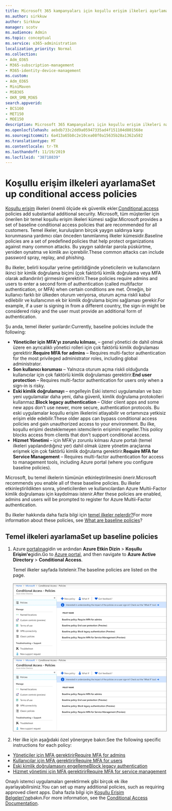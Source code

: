 ```yaml
---
title: Microsoft 365 kampanyaları için koşullu erişim ilkeleri ayarlama
ms.author: sirkkuw
author: Sirkkuw
manager: scotv
ms.audience: Admin
ms.topic: conceptual
ms.service: o365-administration
localization_priority: Normal
ms.collection:
- Adm_O365
- M365-subscription-management
- M365-identity-device-management
ms.custom:
- Adm_O365
- MiniMaven
- MSB365
- OKR_SMB_M365
search.appverid:
- BCS160
- MET150
- MOE150
description: Microsoft 365 Kampanyaları için koşullu erişim ilkeleri nasıl ayarlayabilirsiniz öğrenin.
ms.openlocfilehash: aebdb733c2dd9a05947335ad4f151104d801568e
ms.sourcegitcommit: 6a413a65b8c2e10cea08f0a15635b28a1362a582
ms.translationtype: MT
ms.contentlocale: tr-TR
ms.lasthandoff: 11/19/2019
ms.locfileid: "38718839"
---
```

# <a name="set-up-conditional-access-policies"></a><span data-ttu-id="f671c-103">Koşullu erişim ilkeleri ayarlama</span><span class="sxs-lookup"><span data-stu-id="f671c-103">Set up conditional access policies</span></span>

<span data-ttu-id="f671c-104">[Koşullu erişim](https://docs.microsoft.com/azure/active-directory/conditional-access/overview) ilkeleri önemli ölçüde ek güvenlik ekler.</span><span class="sxs-lookup"><span data-stu-id="f671c-104">[Conditional access](https://docs.microsoft.com/azure/active-directory/conditional-access/overview) policies add substantial additional security.</span></span> <span data-ttu-id="f671c-105">Microsoft, tüm müşteriler için önerilen bir temel koşullu erişim ilkeleri kümesi sağlar.</span><span class="sxs-lookup"><span data-stu-id="f671c-105">Microsoft provides a set of baseline conditional access policies that are recommended for all customers.</span></span> <span data-ttu-id="f671c-106">Temel ilkeler, kuruluşların birçok yaygın saldırıya karşı korunmasına yardımcı olan önceden tanımlanmış ilkeler kümesidir.</span><span class="sxs-lookup"><span data-stu-id="f671c-106">Baseline policies are a set of predefined policies that help protect organizations against many common attacks.</span></span> <span data-ttu-id="f671c-107">Bu yaygın saldırılar parola püskürtme, yeniden oynatma ve kimlik avı içerebilir.</span><span class="sxs-lookup"><span data-stu-id="f671c-107">These common attacks can include password spray, replay, and phishing.</span></span>

<span data-ttu-id="f671c-108">Bu ilkeler, belirli koşullar yerine getirildiğinde yöneticilerin ve kullanıcıların ikinci bir kimlik doğrulama biçimi (çok faktörlü kimlik doğrulama veya MFA olarak adlandırılır) girmesini gerektirir.</span><span class="sxs-lookup"><span data-stu-id="f671c-108">These policies require admins and users to enter a second form of authentication (called multifactor authentication, or MFA) when certain conditions are met.</span></span> <span data-ttu-id="f671c-109">Örneğin, bir kullanıcı farklı bir ülkeden oturum veriyorsa, oturum açma riskli kabul edilebilir ve kullanıcının ek bir kimlik doğrulama biçimi sağlaması gerekir.</span><span class="sxs-lookup"><span data-stu-id="f671c-109">For example, if a user is signing in from a different country, the sign-in might be considered risky and the user must provide an additional form of authentication.</span></span> 

<span data-ttu-id="f671c-110">Şu anda, temel ilkeler şunlardır:</span><span class="sxs-lookup"><span data-stu-id="f671c-110">Currently, baseline policies include the following:</span></span>
- <span data-ttu-id="f671c-111">**Yöneticiler için MFA'yı zorunlu kılması,** &ndash; genel yönetici de dahil olmak üzere en ayrıcalıklı yönetici rolleri için çok faktörlü kimlik doğrulaması gerektirir.</span><span class="sxs-lookup"><span data-stu-id="f671c-111">**Require MFA for admins** &ndash; Requires multi-factor authentication for the most privileged administrator roles, including global administrator.</span></span>
- <span data-ttu-id="f671c-112">**Son kullanıcı koruması** &ndash; Yalnızca oturum açma riskli olduğunda kullanıcılar için çok faktörlü kimlik doğrulaması gerektirir.</span><span class="sxs-lookup"><span data-stu-id="f671c-112">**End user protection** &ndash; Requires multi-factor authentication for users only when a sign-in is risky.</span></span> 
- <span data-ttu-id="f671c-113">**Eski kimlik doğrulamayı** &ndash; engelleyin Eski istemci uygulamaları ve bazı yeni uygulamalar daha yeni, daha güvenli, kimlik doğrulama protokolleri kullanmaz.</span><span class="sxs-lookup"><span data-stu-id="f671c-113">**Block legacy authentication** &ndash; Older client apps and some new apps don't use newer, more secure, authentication protocols.</span></span> <span data-ttu-id="f671c-114">Bu eski uygulamalar koşullu erişim ilkelerini atlayabilir ve ortamınıza yetkisiz erişim elde edebilir.</span><span class="sxs-lookup"><span data-stu-id="f671c-114">These older apps can bypass conditional access policies and gain unauthorized access to your environment.</span></span> <span data-ttu-id="f671c-115">Bu ilke, koşullu erişimi desteklemeyen istemcilerin erişimini engeller.</span><span class="sxs-lookup"><span data-stu-id="f671c-115">This policy blocks access from clients that don't support conditional access.</span></span> 
- <span data-ttu-id="f671c-116">**Hizmet Yönetimi** &ndash; için MFA'yı zorunlu kılması Azure portalı (temel ilkeleri yapılandırdığınız yer) dahil olmak üzere yönetim araçlarına erişmek için çok faktörlü kimlik doğrulama gerektirir.</span><span class="sxs-lookup"><span data-stu-id="f671c-116">**Require MFA for Service Management** &ndash; Requires multi-factor authentication for access to management tools, including Azure portal (where you configure baseline policies).</span></span> 

<span data-ttu-id="f671c-117">Microsoft, bu temel ilkelerin tümünün etkinleştirilmesini önerir.</span><span class="sxs-lookup"><span data-stu-id="f671c-117">Microsoft recommends you enable all of these baseline policies.</span></span> <span data-ttu-id="f671c-118">Bu ilkeler etkinleştirildikten sonra, yöneticilerden ve kullanıcılardan Azure Multii-Factor kimlik doğrulaması için kaydolması istenir.</span><span class="sxs-lookup"><span data-stu-id="f671c-118">After these policies are enabled, admins and users will be prompted to register for Azure Multii-Factor authentication.</span></span>

<span data-ttu-id="f671c-119">Bu ilkeler hakkında daha fazla bilgi için [temel ilkeler nelerdir?](https://docs.microsoft.com/azure/active-directory/conditional-access/concept-baseline-protection)</span><span class="sxs-lookup"><span data-stu-id="f671c-119">For more information about these policies, see [What are baseline policies](https://docs.microsoft.com/azure/active-directory/conditional-access/concept-baseline-protection)?</span></span>


## <a name="set-up-baseline-policies"></a><span data-ttu-id="f671c-120">Temel ilkeleri ayarlama</span><span class="sxs-lookup"><span data-stu-id="f671c-120">Set up baseline policies</span></span>

1. <span data-ttu-id="f671c-121">Azure [portalına](https://portal.azure.com)gidin ve ardından **Azure Etkin Dizin** \> **Koşullu Erişim'e**gidin.</span><span class="sxs-lookup"><span data-stu-id="f671c-121">Go to [Azure portal](https://portal.azure.com), and then navigate to **Azure Active Directory** \> **Conditional Access**.</span></span>
    
    <span data-ttu-id="f671c-122">Temel ilkeler sayfada listelenir.</span><span class="sxs-lookup"><span data-stu-id="f671c-122">The baseline policies are listed on the page.</span></span> <br/> <br/>
    <span data-ttu-id="f671c-123">![Koşullu erişim için temel ilkeleri listeleyen sayfa.](media/baslinepolicies.png)</span><span class="sxs-lookup"><span data-stu-id="f671c-123">![Page that lists baseline policies for conditional access.](media/baslinepolicies.png)</span></span>
1. <span data-ttu-id="f671c-124">Her ilke için aşağıdaki özel yönergeye bakın:</span><span class="sxs-lookup"><span data-stu-id="f671c-124">See the following specific instructions for each policy:</span></span>

  - [<span data-ttu-id="f671c-125">Yöneticiler için MFA gerektirir</span><span class="sxs-lookup"><span data-stu-id="f671c-125">Require MFA for admins</span></span>](https://docs.microsoft.com/azure/active-directory/conditional-access/howto-baseline-protect-administrators)
- [<span data-ttu-id="f671c-126">Kullanıcılar için MFA gerektirir</span><span class="sxs-lookup"><span data-stu-id="f671c-126">Require MFA for users</span></span>](https://docs.microsoft.com/azure/active-directory/conditional-access/howto-baseline-protect-end-users)  
 - [<span data-ttu-id="f671c-127">Eski kimlik doğrulamasını engelleme</span><span class="sxs-lookup"><span data-stu-id="f671c-127">Block legacy authentication</span></span>](https://docs.microsoft.com/azure/active-directory/conditional-access/howto-baseline-protect-legacy-auth)
  - [<span data-ttu-id="f671c-128">Hizmet yönetimi için MFA gerektirir</span><span class="sxs-lookup"><span data-stu-id="f671c-128">Require MFA for service management</span></span>](https://docs.microsoft.com/azure/active-directory/conditional-access/howto-baseline-protect-azure)

<span data-ttu-id="f671c-129">Onaylı istemci uygulamaları gerektirmek gibi birçok ek ilke ayarlayabilirsiniz.</span><span class="sxs-lookup"><span data-stu-id="f671c-129">You can set up many additional policies, such as requiring approved client apps.</span></span> <span data-ttu-id="f671c-130">Daha fazla bilgi için [Koşullu Erişim Belgeleri'ne](https://docs.microsoft.com/azure/active-directory/conditional-access/)bakın.</span><span class="sxs-lookup"><span data-stu-id="f671c-130">For more information, see the [Conditional Access Documentation](https://docs.microsoft.com/azure/active-directory/conditional-access/).</span></span>

